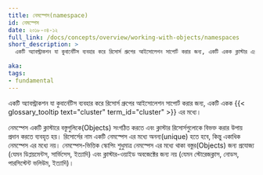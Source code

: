 ```yaml
---
title: নেমস্পেস(namespace)
id: নেমস্পেস
date: ২০১৮-০৪-১২
full_link: /docs/concepts/overview/working-with-objects/namespaces
short_description: >
  একটি অ্যাবস্ট্রাকশন যা কুবার্নেটিস ব্যবহার করে রিসোর্স গ্রুপের আইসোলেশন সাপোর্ট করার জন্য, একটি একক ক্লাস্টার এর মধ্য।

aka: 
tags:
- fundamental
---
```

একটি অ্যাবস্ট্রাকশন যা কুবার্নেটিস ব্যবহার করে  রিসোর্স গ্রুপের আইসোলেশন সাপোর্ট করার জন্য, একটি একক {{< glossary_tooltip text="cluster" term_id="cluster" >}} এর মধ্যে।
<!--more--> 
নেমস্পেস একটি ক্লাস্টারে বস্তুগুলিকে(Objects) সংগঠিত করতে এবং ক্লাস্টার রিসোর্সগুলোকে বিভক্ত করার উপায় প্রদান করতে ব্যবহৃত হয়। রিসোর্সের নাম একটি নেমস্পেস এর  মধ্যে অনন্য(unique) হতে হবে, কিন্তু একাধিক নেমস্পেস এর মধ্যে নয়। নেমস্পেস-ভিত্তিক স্কোপিং শুধুমাত্র নেমস্পেস এর মধ্যে থাকা বস্তুর(Objects) জন্য প্রযোজ্য (যেমন ডিপ্লয়মেন্টস, সার্ভিসেস, ইত্যাদি) এবং ক্লাস্টার-ওয়াইড অবজেক্টের জন্য নয় (যেমন স্টোরেজক্লাস, নোডস, পারসিস্টেন্ট ভলিউম, ইত্যাদি)।
